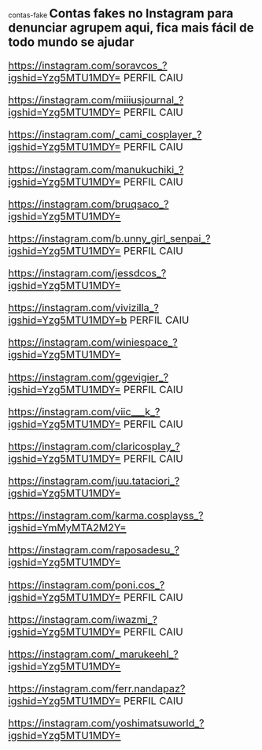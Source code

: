 contas-fake
<big><big><big><b>Contas fakes no Instagram para denunciar agrupem aqui, fica mais fácil de todo mundo se ajudar</b><big></big>


https://instagram.com/soravcos_?igshid=Yzg5MTU1MDY=  PERFIL CAIU

https://instagram.com/miiiusjournal_?igshid=Yzg5MTU1MDY= PERFIL CAIU

https://instagram.com/_cami_cosplayer_?igshid=Yzg5MTU1MDY= PERFIL CAIU

https://instagram.com/manukuchiki_?igshid=Yzg5MTU1MDY= PERFIL CAIU

https://instagram.com/bruqsaco_?igshid=Yzg5MTU1MDY=

https://instagram.com/b.unny_girl_senpai_?igshid=Yzg5MTU1MDY= PERFIL CAIU

https://instagram.com/jessdcos_?igshid=Yzg5MTU1MDY=

https://instagram.com/vivizilla_?igshid=Yzg5MTU1MDY=b PERFIL CAIU

https://instagram.com/winiespace_?igshid=Yzg5MTU1MDY=

https://instagram.com/ggevigier_?igshid=Yzg5MTU1MDY= PERFIL CAIU

https://instagram.com/viic___k_?igshid=Yzg5MTU1MDY= PERFIL CAIU

https://instagram.com/claricosplay_?igshid=Yzg5MTU1MDY= PERFIL CAIU

https://instagram.com/juu.tataciori_?igshid=Yzg5MTU1MDY=

https://instagram.com/karma.cosplayss_?igshid=YmMyMTA2M2Y=

https://instagram.com/raposadesu_?igshid=Yzg5MTU1MDY=

https://instagram.com/poni.cos_?igshid=Yzg5MTU1MDY= PERFIL CAIU

https://instagram.com/iwazmi_?igshid=Yzg5MTU1MDY= PERFIL CAIU

https://instagram.com/_marukeehl_?igshid=Yzg5MTU1MDY=

https://instagram.com/ferr.nandapaz?igshid=Yzg5MTU1MDY= PERFIL CAIU

https://instagram.com/yoshimatsuworld_?igshid=Yzg5MTU1MDY=
